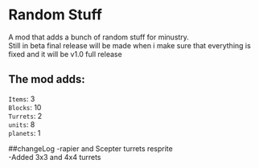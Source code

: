 # Random Stuff
A mod that adds a bunch of random stuff for minustry.
<br> Still in beta final release will be made when i make sure that everything is fixed and it will be v1.0 full release

## The mod adds: 
`Items`: 3
<br>`Blocks`: 10
<br>`Turrets`: 2
<br>`units`: 8
<br>`planets`: 1

##changeLog
-rapier and Scepter turrets resprite
<br> -Added 3x3 and 4x4 turrets
